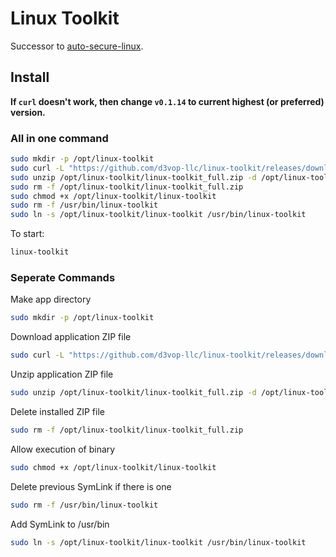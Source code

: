 # Linux Toolkit

Successor to [auto-secure-linux](https://github.com/d3vop-llc/auto-secure-linux).

## Install

**If `curl` doesn't work, then change `v0.1.14` to current highest (or preferred) version.**

### All in one command

```bash
sudo mkdir -p /opt/linux-toolkit
sudo curl -L "https://github.com/d3vop-llc/linux-toolkit/releases/download/v0.1.17/linux-toolkit_full.zip" -o /opt/linux-toolkit/linux-toolkit_full.zip
sudo unzip /opt/linux-toolkit/linux-toolkit_full.zip -d /opt/linux-toolkit
sudo rm -f /opt/linux-toolkit/linux-toolkit_full.zip
sudo chmod +x /opt/linux-toolkit/linux-toolkit
sudo rm -f /usr/bin/linux-toolkit
sudo ln -s /opt/linux-toolkit/linux-toolkit /usr/bin/linux-toolkit
```

To start:

```bash
linux-toolkit
```

### Seperate Commands

Make app directory

```bash
sudo mkdir -p /opt/linux-toolkit
```

Download application ZIP file

```bash
sudo curl -L "https://github.com/d3vop-llc/linux-toolkit/releases/download/v0.1.17/linux-toolkit_full.zip" -o /opt/linux-toolkit/linux-toolkit_full.zip
```

Unzip application ZIP file

```bash
sudo unzip /opt/linux-toolkit/linux-toolkit_full.zip -d /opt/linux-toolkit
```

Delete installed ZIP file

```bash
sudo rm -f /opt/linux-toolkit/linux-toolkit_full.zip
```

Allow execution of binary

```bash
sudo chmod +x /opt/linux-toolkit/linux-toolkit
```

Delete previous SymLink if there is one

```bash
sudo rm -f /usr/bin/linux-toolkit
```

Add SymLink to /usr/bin

```bash
sudo ln -s /opt/linux-toolkit/linux-toolkit /usr/bin/linux-toolkit
```
